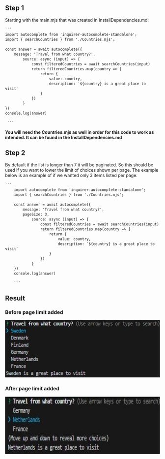 ## Step 1

Starting with the main.mjs that was created in InstallDependencies.md:

 

    ```
    import autocomplete from 'inquirer-autocomplete-standalone';
    import { searchCountries } from './Countries.mjs';

    const answer = await autocomplete({
        message: 'Travel from what country?',
            source: async (input) => {
                const filteredCountries = await searchCountries(input)
                return filteredCountries.map(country => {
                    return {
                        value: country,
                        description: `${country} is a great place to visit`
                    }       
                })
            }
    })
    console.log(answer) 
    
     ```
__You will need the Countries.mjs as well in order for this code to work as intended. It can be found in the InstallDependencies.md__

## Step 2

By default if the list is longer than 7 it will be paginated. So this should be used if you want to lower the limit of choices shown per page. The example below is an example of if we wanted only 3 items listed per page:

    ```
        import autocomplete from 'inquirer-autocomplete-standalone';
        import { searchCountries } from './Countries.mjs';

        const answer = await autocomplete({
            message: 'Travel from what country?',
            pageSize: 3,
                source: async (input) => {
                    const filteredCountries = await searchCountries(input)
                    return filteredCountries.map(country => {
                        return {
                            value: country,
                            description: `${country} is a great place to visit`
                        }           
                    })
                }
        })
        console.log(answer) 
        
        ```

## Result

### Before page limit added
<img src="Images/PageLimitBefore.JPG" alt="Page Limit Result" width="756" height="186">


### After page limit added
<img src="Images/PageLimitResult.JPG" alt="Page Limit Result" width="756" height="186">
